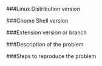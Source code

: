 ###Linux Distribution version


###Gnome Shell version


###Extension version or branch


###Description of the problem


###Steps to reproduce the problem



